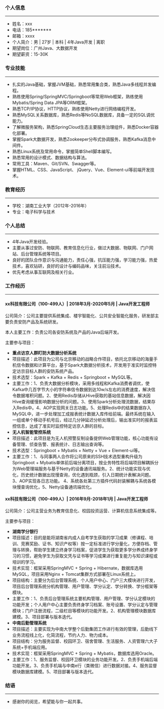 ### 个人信息
---
- 姓名：xxx
- 电话：185*******
- 邮箱：xxxx
- 个人简介：男 | 27岁 | 本科 | 4年Java开发 | 离职
- 期望岗位：广州Java、大数据开发
- 期望薪资：15-30K
### 专业技能
---
- 扎实的Java基础，掌握JVM基础，熟悉常⽤集合类，熟悉Java多线程并发编程。
- 熟练使用Spring/SpringMVC/Springboot等常用Web框架，熟练使用Mybatis/Spring Data JPA等ORM框架。
- 熟悉TCP/IP协议，HTTP协议，熟练使用Netty进行网络编程开发。
- 熟悉MySQL关系数据库，熟悉Redis等NoSQL数据库，具备一定的SQL调优能力。
- 了解微服务架构，熟悉SpringCloud生态主要服务治理组件，熟悉Docker容器化部署。
- 掌握Spark大数据开发，熟悉Zookeeper分布式协调服务，熟悉Kafka消息中间件。
- 熟悉Linux系统及常用命令，掌握简单Shell脚本编写。
- 熟悉常用的设计模式、数据结构与算法。
- 常用工具：Maven、Git/SVN、Swagger等。
- 掌握HTML、CSS、JavaScript、 jQuery、Vue、Element-ui等前端开发技术。
### 教育经历
---
- 学校：湖南工业大学（2012年-2016年）
- 专业：电子科学与技术
### 个人总结
---
- 4年Java开发经验。
- 主要从事过安防、物联网、教育信息化行业，做过大数据、物联网、门户网站、后台管理系统等项目。
- 良好的团队合作意识与沟通能力，责任心强，抗压能力强，学习能力强，热爱技术，喜欢钻研，良好的设计与编码品味，关注前沿技术。
- 优先考虑从事互联网及相关行业。
### 工作经历
---
#### xx科技有限公司（100-499人）| 2018年3月-2020年5月 | Java开发工程师
公司简介：公司主要提供系统集成、楼宇智能化、公共安全智能化服务，研发部主要负责安防产品及系统研发。

本人主要工作：负责公司各安防系统及产品的Java后端开发。

主要参与项目：
- **重点访京人群盯防大数据分析系统**
- 项目描述：此项目为公司与北京移动的战略合作项目，依托北京移动的海量手机信令数据和计算平台，基于Spark大数据分析技术，开发用于准实时监控特定访京目标人群的安防系统产品。
- 技术选型：Spark + Kafka + Redis + Springboot + MySQL等。
- 主要工作：1、负责大数据分析模块，采用多线程和Kafka消费者调优，使Kafka中几百字节大小的字符串信令数据到达10w/s左右的消费速度，解决信令数据堆积问题。2、使用Redis存储从Hive获取的基站信息数据，解决因Hive查询缓慢影响数据分析的问题。3、使用Spark分析处理流数据，结果存入Redis中。4、AOP实现网关日志功能。5、处理Redis中的结果数据存入MySQL中，进一步处理加工成报表统计数据入库传给前端。最终系统在输入一组或单个移动手机号后，经过几分钟延迟分析处理后，输出准实时的报表监控信息，达成了准实时监控特定访京人群的目标。
- **无人机智能管控系统**
- 项目描述：此项目是为无人机预警反制设备提供Web管理功能，核心功能有设备管理、侦查告警、报表统计、日志输出查询等。
- 技术选型：Springboot + Mybatis + Netty + Vue + Element-ui等。
- 主要工作：1、与同事两人合作将公司原来的SSH技术选型重构升级为Springboot + Mybatis单体前后端分离项目，按业务特性将后端项目解耦拆分为Web管理端服务与基于Netty的设备通讯端服务。2、统计功能实现与优化，历史统计数据出现慢查询，优化遇到瓶颈，引入日期统计表解决问题。3、AOP实现各日志功能。 4、系统各处第三方插件代码封装解耦与系统各模块慢查询优化，5、Netty设备通讯端优化。
#### xx科技有限公司（100-499人）| 2016年9月-2018年1月 | Java开发工程师
公司简介：公司主营业务为教育信息化、校园投资运营、计算机信息系统集成等。

主要参与项目：
- **湖南学分银行**
- 项目描述：目的是能将湖南省内成人自考学生获取的学习成果（修课程、培训、竞赛奖励、证书、知识产权等）按一定标准进行学分量化，方便存档、管理与转换，帮助学生建立终身学习档案，促进学生为获取更多学分养成终身学习的习惯，避免学生为获取文凭与证书等学习成果进行重复能力与知识课程或培训的学习。
- 技术实现：框架采用SpringMVC + Spring + Hibernate，数据库选用MySQL，项目采用Nginx + Tomcat集群方式部署在Linux系统上。
- 项目结构：主要分为后台管理系统、个人用户中心、门户三大模块进行开发，项目后台管理系统分机构管理、用户管理、学分认定、学分转换、学分框架等模块。
- 主要工作：1、负责后台管理系统主要机构管理、用户管理、学分认定模块的功能开发；个人用户中心主要负责终身学习档案、账号设置、学分认定与管理模块；门户注册流程，二级栏目等模块的功能开发。2、机构管理模块数据库建模。3、项目部署与版本迭代。
- **中南后勤管理系统**
- 项目描述：主要实现为中南大学整个后勤集团工作进行有效的管理，后勤线下业务流程线上化，化简流程，节约人力、物力成本。
- 项目结构：分为服务监督、校园环卫、宿舍管理、生活服务、人资管理六大子系统+手机端应用。
- 技术实现：框架采用SpringMVC + Spring + Mybatis，数据库选用Oracle。
- 主要工作：1、服务监督、校园环卫模块的业务功能开发。2、负责手机端后端功能开发。3、负责手机端与中南e行（类微信）进行数据对接。4、服务监督模块数据库建模。5、项目部署与版本迭代。
### 结语
---
- 感谢你的阅览，希望能与你一起共事。